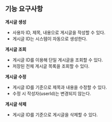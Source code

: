 ## 기능 요구사항

**게시글 생성**
- 사용자 ID, 제목, 내용으로 게시글을 작성할 수 있다.
- 게시글 ID는 시스템이 자동으로 생성한다.

**게시글 조회** 
- 게시글 ID를 이용해 단일 게시글을 조회할 수 있다.
- 저장된 전체 게시글 목록을 조회할 수 있다.

**게시글 수정**
- 게시글 ID를 기준으로 제목과 내용을 수정할 수 있다.
- 수정 시 작성자(userId)는 변경되지 않는다.

**게시글 삭제**
- 게시글 ID를 기준으로 게시글을 삭제할 수 있다.
